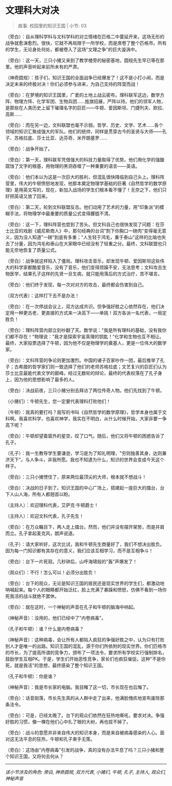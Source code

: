 # 文理科大对决

> 故事: 校园里的知识王国 | 小节: 03

（旁白）：自从理科学科与文科学科的对立情绪在匹格二中蔓延开来，这场无形的战争就愈演愈烈。很快，它就不再局限于一所学校，而是席卷了整个匹格市。所有的学生，无论身处何处，都被卷入了这场"文理之争"的巨大漩涡中。

（旁白）：这一天，三只小猪又来到了教学楼旁的秘密基地，圆规先生早已等在那里。他的声音听起来前所未有的严肃。

（神奇圆规）：孩子们，知识王国的全面战争已经爆发了！这不是小打小闹，而是决定未来的终极对决！你们必须参与进来，为自己支持的阵营而战！

（旁白）：在梦境的知识王国里，广袤的土地上战云密布。理科联军这边，数学方阵、物理方阵、化学军团、生物兵团......旌旗招展，严阵以待。他们的领军人物，是那些在人类历史上留下璀璨名字的巨匠——牛顿、爱因斯坦、门捷列夫、欧拉、高斯......

（旁白）：而在另一边，文科联盟也毫不示弱。哲学、历史、文学、艺术......各个领域的知识汇聚成强大的军队。他们的统帅，同样是贯穿古今的圣贤与大师——孔子、苏格拉底、莎士比亚、达芬奇、米开朗基罗......

（旁白）：战争开始了。

（旁白）：第一天，理科联军凭借强大的科技力量取得了优势。他们用化学的强酸腐蚀了文字的根基，用物理的黑洞吞噬了一种重要的语言——英语。

（旁白）：他们本以为这是一次巨大的胜利，但混乱很快降临到自己头上。理科阵营里，伟大的牛顿愤怒地发现，他那本奠定物理学基础的巨著《自然哲学的数学原理》是用英文写的，现在，新加入战场的学生们根本看不懂了！无奈之下，他们只好把英语又放了回来。

（旁白）：第二天，轮到文科联盟反击。他们动用了艺术的力量，用"印象派"的模糊手法，将物理学中最重要的质量公式变得朦胧不清。

（旁白）：这一下，理科阵营也尝到了苦头。但文科自己也很快发现了问题：在莎士比亚的戏剧《威尼斯商人》中，那句经典的台词"割下你胸口一磅肉"变得毫无意义，因为没人知道"一磅"到底有多重；"人生轻于鸿毛，重于泰山"这样的比喻也失去了分量，因为鸿毛和泰山在大家眼中已经没有了轻重之分。最终，文科联盟也只能无奈地恢复了质量公式。

（旁白）：战争就这样陷入了僵局。理科攻击音乐，却发现牛顿、爱因斯坦这些伟大的科学家都酷爱音乐，没有了音乐，他们变得烦躁不安，无法思考；文科攻击生物医学，结果孔子这样的先贤一旦生病，就只能用落后的方式治疗，苦不堪言。

（旁白）：他们终于发现，每一次对对方的攻击，最终都会伤害到自己。

（双方代表）：这样打下去不是办法！

（旁白）：在一次停战会议上，双方达成共识。但争强好胜之心依然存在，他们决定用一种更古老、更直接的方式来一决高下——单挑！双方各派一名代表，一局定胜负！

（旁白）：理科阵营内部立刻吵翻了天。数学说："我是所有理科的基础，没有我你们都不存在！"物理说："我才是探索宇宙真理的钥匙！"化学和生物也互不相让。最终，大家投票选择了牛顿，因为他不仅是物理学的奠基人，更是一位伟大的数学家。

（旁白）：文科阵营的争论则更加激烈。中国的诸子百家吵作一团，最后推举了孔子；古希腊的哲学家们则一致选择了他们的老师苏格拉底；文艺复兴的巨匠们认为莎士比亚最能代表文学的巅峰。经过无数轮的辩论，最终的代表权落在了孔子身上，因为他的思想影响了最多的人。

（旁白）：决战前夜，三只小猪分别去拜访了两位传奇人物。他们先找到了牛顿。

（小猪们）：牛顿先生，您一定要代表理科打败他们！

（牛顿）：我真的要打吗？我写的书叫《自然哲学的数学原理》，哲学本身也属于文科啊。我喜欢科学，也喜欢神学，我实在不明白，从什么时候开始，大家非要一争高下呢？

（旁白）：牛顿却望着窗外的星空，叹了口气。随后，他们又将牛顿的困惑告诉了孔子。

（孔子）：我一生教导学生要谦逊，学习是为了知礼明理，"穷则独善其身，达则兼济天下"。与人争斗，非我所愿。我也不知道为什么，知识的世界会变成今天这个样子。

（旁白）：三只小猪愣住了，原来两位最顶尖的大师，根本就不想战斗！

（旁白）：决战的日子到了。知识王国的中心广场上，搭建起一座巨大的擂台，台下人山人海，所有人都翘首以盼。

（主持人）：欢迎理科代表，艾萨克·牛顿爵士！

（主持人）：欢迎文科代表，孔子先生！

（旁白）：在万众瞩目下，两人走上擂台。然而，他们并没有摆开架势，而是并肩而立。孔子拿起麦克风，朗声说道。

（孔子）：请大家听好，这次比试，我和牛顿先生商量好了，我们不想决出胜负。因为每一门知识都有其存在的意义，我们应该互相学习，而不是互相争斗！

（旁白）：台下一片死寂。几秒钟后，山呼海啸般的"轰"声爆发了！

（观众们）：不行！怎么可以！必须分出胜负！

（旁白）：台下的观众，无论是知识王国的居民还是现实世界的学生们，都激动地呐喊起来。每个人的眼睛都开始泛红，脸上充满了暴躁和愤怒，仿佛不看到一场你死我活的战斗就绝不罢休。

（旁白）：就在这时，一个神秘的声音在孔子和牛顿的脑海中响起。

（神秘声音）：没用的，他们已经中了"内卷病毒"。

（孔子和牛顿）：谁？什么是内卷病毒？

（神秘声音）：这种病毒，会让所有人都陷入疯狂的争强好胜之中，认为只有打败别人才是唯一的出路。知识王国的混乱，源于你们所依附的现实世界。你们匹格市的市长，为了提高所谓的竞争力，颁布了一项法令，要求所有学校实行强制排名，鼓励学生互相PK。于是，学生们开始恶性竞争，家长们也疯狂催促。这种"不是你死，就是我活"的思想，最终感染了整个知识王国。

（孔子和牛顿）：你是谁？

（神秘声音）：我是市长家的电脑。我目睹了这一切，市长现在也后悔了。

（旁白）：话音刚落，市长先生真的从人群中走了出来，他满脸愧疚地宣布废除那条法令。

（旁白）：可是，已经太晚了。台下的观众们依然在狂热地嘶吼，要求对决。争强好胜的习惯，像一棵在他们心中扎了根的大树，再也拔不掉了。

（旁白）：战斗的意愿并非来自伟大的知识本身，而是来自被病毒感染的人心。面对这无法平息的狂热，牛顿和孔子束手无策。

（旁白）：这场由"内卷病毒"引发的战争，真的没有办法平息了吗？三只小猪和整个知识王国，又将何去何从？

---
*该小节涉及的角色: 旁白, 神奇圆规, 双方代表, 小猪们, 牛顿, 孔子, 主持人, 观众们, 神秘声音*